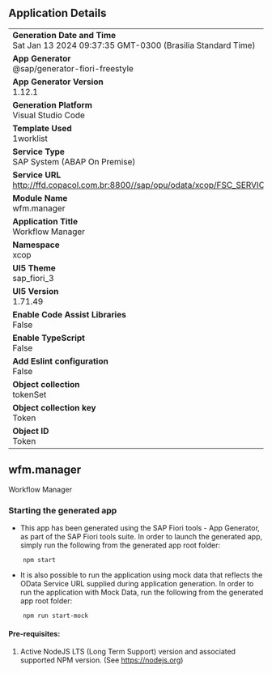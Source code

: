 ## Application Details
|               |
| ------------- |
|**Generation Date and Time**<br>Sat Jan 13 2024 09:37:35 GMT-0300 (Brasilia Standard Time)|
|**App Generator**<br>@sap/generator-fiori-freestyle|
|**App Generator Version**<br>1.12.1|
|**Generation Platform**<br>Visual Studio Code|
|**Template Used**<br>1worklist|
|**Service Type**<br>SAP System (ABAP On Premise)|
|**Service URL**<br>http://ffd.copacol.com.br:8800//sap/opu/odata/xcop/FSC_SERVICE_SRV
|**Module Name**<br>wfm.manager|
|**Application Title**<br>Workflow Manager|
|**Namespace**<br>xcop|
|**UI5 Theme**<br>sap_fiori_3|
|**UI5 Version**<br>1.71.49|
|**Enable Code Assist Libraries**<br>False|
|**Enable TypeScript**<br>False|
|**Add Eslint configuration**<br>False|
|**Object collection**<br>tokenSet|
|**Object collection key**<br>Token|
|**Object ID**<br>Token|

## wfm.manager

Workflow Manager

### Starting the generated app

-   This app has been generated using the SAP Fiori tools - App Generator, as part of the SAP Fiori tools suite.  In order to launch the generated app, simply run the following from the generated app root folder:

```
    npm start
```

- It is also possible to run the application using mock data that reflects the OData Service URL supplied during application generation.  In order to run the application with Mock Data, run the following from the generated app root folder:

```
    npm run start-mock
```

#### Pre-requisites:

1. Active NodeJS LTS (Long Term Support) version and associated supported NPM version.  (See https://nodejs.org)


